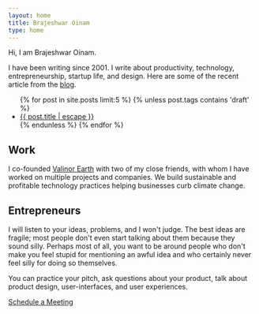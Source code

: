 ```yaml
---
layout: home
title: Brajeshwar Oinam
type: home
---
```


Hi, I am Brajeshwar Oinam.

<section id="home-blog" class="home-blog list-reset">
  <p>I have been writing since 2001. I write about productivity, technology, entrepreneurship, startup life, and design. Here are some of the recent article from the <a href="/blog/">blog</a>.</p>
  <p>
    <ul>
      {% for post in site.posts limit:5 %}
      {% unless post.tags contains 'draft' %}
      <li><a href="{{post.url}}">{{ post.title | escape }}</a></li>
      {% endunless %}
      {% endfor %}
    </ul>
  </p>
</section>

## Work

I co-founded <a href="https://valinor.earth">Valinor Earth</a> with two of my close friends, with whom I have worked on multiple projects and companies. We build sustainable and profitable technology practices helping businesses curb climate change.

## Entrepreneurs

I will listen to your ideas, problems, and I won't judge. The best ideas are fragile; most people don't even start talking about them because they sound silly. Perhaps most of all, you want to be around people who don't make you feel stupid for mentioning an awful idea and who certainly never feel silly for doing so themselves.

You can practice your pitch, ask questions about your product, talk about product design, user-interfaces, and user experiences.

[Schedule a Meeting](https://calendly.com/brajeshwar/oinam)